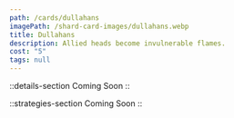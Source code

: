 ```yaml
---
path: /cards/dullahans
imagePath: /shard-card-images/dullahans.webp
title: Dullahans
description: Allied heads become invulnerable flames.
cost: "5"
tags: null
---
```


::details-section
Coming Soon
::

::strategies-section
Coming Soon
::
